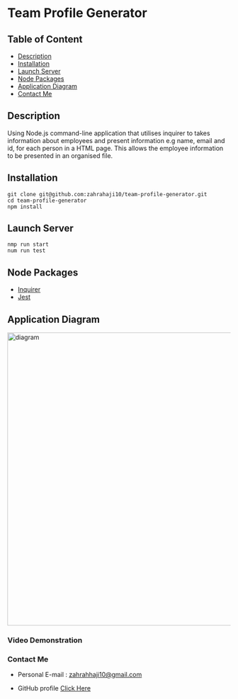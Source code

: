 # Team Profile Generator

## Table of Content

- [Description](#description)
- [Installation](#installation)
- [Launch Server](#Launch-server)
- [Node Packages](#node-packages)
- [Application Diagram](#application-diagram)
- [Contact Me](#contact-me)

## Description

Using Node.js command-line application that utilises inquirer to takes information about employees and present information e.g name, email and id, for each person in a HTML page. This allows the employee information to be presented in an organised file.

## Installation

```
git clone git@github.com:zahrahaji10/team-profile-generator.git
cd team-profile-generator
npm install
```

## Launch Server

```
nmp run start
num run test
```

## Node Packages

- [Inquirer](https://www.npmjs.com/package/inquirer)
- [Jest](https://www.npmjs.com/package/jest)

## Application Diagram

<img width="662" alt="diagram" src="https://user-images.githubusercontent.com/102627226/174457867-67d5cf59-e7e4-49ce-b4b9-d8f2bb25ea85.png">

### Video Demonstration

### Contact Me

- Personal E-mail : zahrahhaji10@gmail.com

- GitHub profile [Click Here](https://github.com/zahrahaji10)
